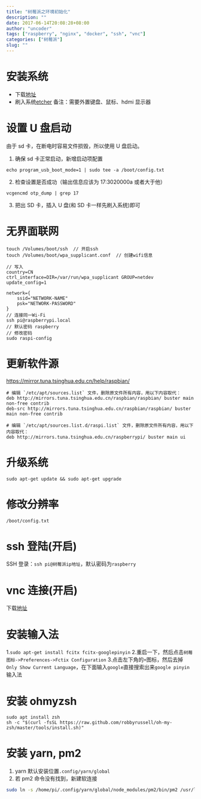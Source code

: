 ```yaml
---
title: "树莓派之环境初始化"
description: ""
date: 2017-06-14T20:08:28+08:00
author: "uncoder"
tags: ["raspberry", "nginx", "docker", "ssh", "vnc"]
categories: ["树莓派"]
slug: ""
---
```


# 安装系统

- 下载[地址](https://www.raspberrypi.org/downloads/)
- 刷入系统[etcher](https://etcher.io/)
  备注：需要外置键盘、鼠标、hdmi 显示器
  <!--more-->

# 设置 U 盘启动

由于 sd 卡，在断电时容易文件损毁，所以使用 U 盘启动。

1. 确保 sd 卡正常启动，新增启动项配置

```
echo program_usb_boot_mode=1 | sudo tee -a /boot/config.txt
```

2. 检查设置是否成功（输出信息应该为 17:3020000a 或者大于他）

```
vcgencmd otp_dump | grep 17
```

3. 把出 SD 卡，插入 U 盘(和 SD 卡一样先刷入系统)即可

# 无界面联网
```
touch /Volumes/boot/ssh  // 开启ssh
touch /Volumes/boot/wpa_supplicant.conf  // 创建wifi信息

// 写入
country=CN
ctrl_interface=DIR=/var/run/wpa_supplicant GROUP=netdev
update_config=1

network={
    ssid="NETWORK-NAME"
    psk="NETWORK-PASSWORD"
}
// 连接同一Wi-Fi
ssh pi@raspberrypi.local
// 默认密码 raspberry
// 修改密码
sudo raspi-config
```
# 更新软件源

https://mirror.tuna.tsinghua.edu.cn/help/raspbian/

```
# 编辑 `/etc/apt/sources.list` 文件，删除原文件所有内容，用以下内容取代：
deb http://mirrors.tuna.tsinghua.edu.cn/raspbian/raspbian/ buster main non-free contrib
deb-src http://mirrors.tuna.tsinghua.edu.cn/raspbian/raspbian/ buster main non-free contrib

# 编辑 `/etc/apt/sources.list.d/raspi.list` 文件，删除原文件所有内容，用以下内容取代：
deb http://mirrors.tuna.tsinghua.edu.cn/raspberrypi/ buster main ui
```

# 升级系统

`sudo apt-get update && sudo apt-get upgrade`

# 修改分辨率

`/boot/config.txt`

# ssh 登陆(开启)

SSH 登录：`ssh pi@树莓派ip地址`，默认密码为`raspberry`

# vnc 连接(开启)

下载[地址](https://www.realvnc.com/download/viewer/)

# 安装输入法

1.`sudo apt-get install fcitx fcitx-googlepinyin` 2.重启一下，然后点击`树莓图标->Preferences->Fctix Configuration` 3.点击左下角的`+`图标，然后去掉 `Only Show Current Language`，在下面输入`google`直接搜索出来`google pinyin`输入法

# 安装 ohmyzsh

```
sudo apt install zsh
sh -c "$(curl -fsSL https://raw.github.com/robbyrussell/oh-my-zsh/master/tools/install.sh)"
```

# 安装 yarn, pm2

1. yarn 默认安装位置`.config/yarn/global`
2. 若 pm2 命令没有找到，新建软连接

```bash
sudo ln -s /home/pi/.config/yarn/global/node_modules/pm2/bin/pm2 /usr/local/bin
```
